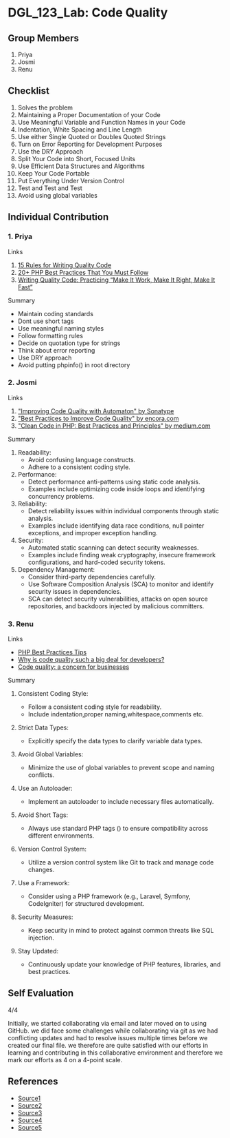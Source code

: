 # DGL_123_Lab: Code Quality

## Group Members
1. Priya
2. Josmi
3. Renu

## Checklist
1.	Solves the problem
2.	Maintaining a Proper Documentation of your Code
3.	Use Meaningful Variable and Function Names in your Code
4.	Indentation, White Spacing and Line Length
5.	Use either Single Quoted or Doubles Quoted Strings
6.	Turn on Error Reporting for Development Purposes
7.	Use the DRY Approach
8.	Split Your Code into Short, Focused Units
9.	Use Efficient Data Structures and Algorithms
10.	Keep Your Code Portable
11.	Put Everything Under Version Control
12.	Test and Test and Test
13.	Avoid using global variables

    
## Individual Contribution
### 1. Priya
   Links
   1. [15 Rules for Writing Quality Code](https://www.informit.com/articles/article.aspx?p=2223710)
   2. [20+ PHP Best Practices That You Must Follow](https://corephp.com/php-best-practices-that-you-must-follow/)
   3. [Writing Quality Code: Practicing “Make It Work, Make It Right, Make It Fast”](https://keyholesoftware.com/writing-quality-code-practicing-make-it-work-make-it-right-make-it-fast/)
   
   Summary
   - Maintain coding standards
   - Dont use short tags
   - Use meaningful naming styles
   - Follow formatting rules
   - Decide on quotation type for strings
   - Think about error reporting
   - Use DRY approach
   - Avoid putting phpinfo() in root directory
     
### 2. Josmi
   Links
   1. ["Improving Code Quality with Automaton" by Sonatype](https://blog.sonatype.com/improving-code-quality-with-automation)
   2. ["Best Practices to Improve Code Quality" by encora.com](https://www.encora.com/insights/best-practices-to-improve-code-quality)
   3. ["Clean Code in PHP: Best Practices and Principles" by medium.com](https://medium.com/@teal33t/clean-code-in-php-best-practices-and-principles-8ccf2f1673a7)
   
   Summary
   
   1. Readability:
      - Avoid confusing language constructs.
      - Adhere to a consistent coding style.
   2. Performance:
      - Detect performance anti-patterns using static code analysis.
      - Examples include optimizing code inside loops and identifying concurrency problems.
   3. Reliability:
      - Detect reliability issues within individual components through static analysis.
      - Examples include identifying data race conditions, null pointer exceptions, and improper exception handling.
   4. Security:
      - Automated static scanning can detect security weaknesses.
      - Examples include finding weak cryptography, insecure framework configurations, and hard-coded security tokens.
   5. Dependency Management:
      - Consider third-party dependencies carefully.
      - Use Software Composition Analysis (SCA) to monitor and identify security issues in dependencies.
      - SCA can detect security vulnerabilities, attacks on open source repositories, and backdoors injected by malicious committers.
         
### 3. Renu
   Links
   - [PHP Best Practices Tips](https://www.linkedin.com/pulse/php-best-practices-tips-samuel-john/)
   - [Why is code quality such a big deal for developers?](https://medium.com/@cleverti/why-is-code-quality-such-a-big-deal-for-developers-91bdace85d44)
   - [Code quality: a concern for businesses](https://stackoverflow.blog/2021/10/18/code-quality-a-concern-for-businesses-bottom-lines-and-empathetic-programmers/)
   
   Summary
   
 1. Consistent Coding Style:
    - Follow a consistent coding style for readability.
    - Include indentation,proper naming,whitespace,comments etc.
      
 2. Strict Data Types:
    - Explicitly specify the data types to clarify variable data types.
         
 3. Avoid Global Variables:
    - Minimize the use of global variables to prevent scope and naming conflicts.
        
 4. Use an Autoloader:
    - Implement an autoloader to include necessary files automatically.
      
 5. Avoid Short Tags:
    - Always use standard PHP tags (<?php and ?>) to ensure compatibility across different environments.
      
 6. Version Control System:
    - Utilize a version control system like Git to track and manage code changes.
      
 7. Use a Framework:
    - Consider using a PHP framework (e.g., Laravel, Symfony, CodeIgniter) for structured development.
      
 8. Security Measures:
    - Keep security in mind to protect against common threats like SQL injection.
      
 9. Stay Updated:
    - Continuously update your knowledge of PHP features, libraries, and best practices.   


## Self Evaluation

4/4

Initially, we started collaborating via email and later moved on to using GitHub. we did face some challenges while collaborating via git as we had conflicting updates and had to resolve issues multiple times before we created our final file. we therefore are quite satisfied with our efforts in learning and contributing in this collaborative environment and therefore we mark our efforts as 4 on a 4-point scale. 

## References
- [Source1](https://keyholesoftware.com/writing-quality-code-practicing-make-it-work-make-it-right-make-it-fast/)
- [Source2](https://corephp.com/php-best-practices-that-you-must-follow/)
- [Source3](https://www.informit.com/articles/article.aspx?p=2223710)
- [Source4](https://www.encora.com/insights/best-practices-to-improve-code-quality)
- [Source5](https://www.linkedin.com/pulse/php-best-practices-tips-samuel-john/)
